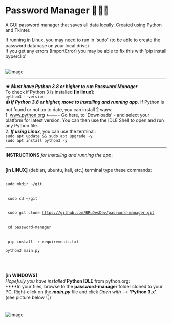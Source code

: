 # Password Manager 🤫🤫🤫
A GUI password manager that saves all data locally. Created using Python and Tkinter.<br>

If running in Linux, you may need to run in 'sudo' (to be able to create the password database on your local drive)<br>
If you get any errors (ImportError) you may be able to fix this with 'pip install pyperclip'<br><br>

![image](https://user-images.githubusercontent.com/103232802/162845696-a1cf63d8-128a-4d3d-a714-32e50d6834f9.png)

________________________________________________________________________________________________________

**_★ Must have Python 3.8 or higher to run Password Manager_**<br>
<t>To check if Python 3 is installed **[in linux]**:<br>
`python3 --version`<br>
**_👍 If Python 3.8 or higher, move to installing and running app._** If Python is not found or not up to date, you can install
2 ways:<br>
<t>1. www.python.org <---- Go here, to 'Downloads' - and select your platform for latest version. You can then use the IDLE Shell
to open and run any Python file.<br>
<t>2. **_If using Linux_**, you can use the terminal:<br>
`sudo apt update && sudo apt upgrade -y`<br>
`sudo apt install python3 -y`<br>


__________________________________________________________________________________________________________

**INSTRUCTIONS** _for Installing and running the app_:<br><br>
	
**[in LINUX]** (debian, ubuntu, kali, etc.) terminal type these commands:<br>
<code>	
sudo mkdir ~/git      
</code><br>
<code>
sudo cd ~/git       
</code><br>
<code>
sudo git clone https://github.com/BRuDesDev/password-manager.git      
</code><br>
<code>
cd password-manager       
</code><br>
<code>
pip install -r requirements.txt
</code><br>
<code>
python3 main.py				
</code><br><br>
	
<t>**[in WINDOWS]**<br>
_Hopefully you have installed_ **Python IDLE** from python.org:<br>
<t>****In your files, browse to the **password-manager** folder cloned to your PC. Right-click on the **_main.py_** file and click _Open with_ --> **'Python 3.x'**<br>(see picture below 👇)<br><br>

![image](https://user-images.githubusercontent.com/103232802/162651068-e27cfe0a-de9e-4b76-9c30-e8b4c229c6dd.png)
